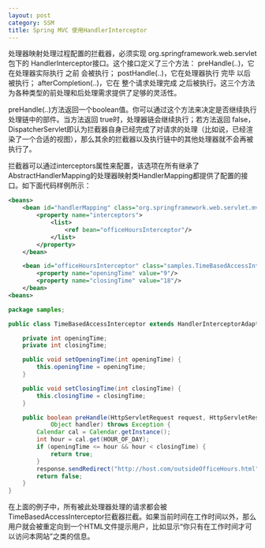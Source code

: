 ```yaml
---
layout: post
category: SSM
title: Spring MVC 使用HandlerInterceptor
---
```


处理器映射处理过程配置的拦截器，必须实现 org.springframework.web.servlet包下的 HandlerInterceptor接口。这个接口定义了三个方法： preHandle(..)，它在处理器实际执行 之前 会被执行； postHandle(..)，它在处理器执行 完毕 以后被执行； afterCompletion(..)，它在 整个请求处理完成 之后被执行。这三个方法为各种类型的前处理和后处理需求提供了足够的灵活性。

preHandle(..)方法返回一个boolean值。你可以通过这个方法来决定是否继续执行处理链中的部件。当方法返回 true时，处理器链会继续执行；若方法返回 false， DispatcherServlet即认为拦截器自身已经完成了对请求的处理（比如说，已经渲染了一个合适的视图），那么其余的拦截器以及执行链中的其他处理器就不会再被执行了。

拦截器可以通过interceptors属性来配置，该选项在所有继承了AbstractHandlerMapping的处理器映射类HandlerMapping都提供了配置的接口。如下面代码样例所示：

```xml
<beans>
    <bean id="handlerMapping" class="org.springframework.web.servlet.mvc.method.annotation.RequestMappingHandlerMapping">
        <property name="interceptors">
            <list>
                <ref bean="officeHoursInterceptor"/>
            </list>
        </property>
    </bean>

    <bean id="officeHoursInterceptor" class="samples.TimeBasedAccessInterceptor">
        <property name="openingTime" value="9"/>
        <property name="closingTime" value="18"/>
    </bean>
<beans>
```

```java
package samples;

public class TimeBasedAccessInterceptor extends HandlerInterceptorAdapter {

    private int openingTime;
    private int closingTime;

    public void setOpeningTime(int openingTime) {
        this.openingTime = openingTime;
    }

    public void setClosingTime(int closingTime) {
        this.closingTime = closingTime;
    }

    public boolean preHandle(HttpServletRequest request, HttpServletResponse response,
            Object handler) throws Exception {
        Calendar cal = Calendar.getInstance();
        int hour = cal.get(HOUR_OF_DAY);
        if (openingTime <= hour && hour < closingTime) {
            return true;
        }
        response.sendRedirect("http://host.com/outsideOfficeHours.html");
        return false;
    }
}
```

在上面的例子中，所有被此处理器处理的请求都会被TimeBasedAccessInterceptor拦截器拦截。如果当前时间在工作时间以外，那么用户就会被重定向到一个HTML文件提示用户，比如显示“你只有在工作时间才可以访问本网站”之类的信息。

